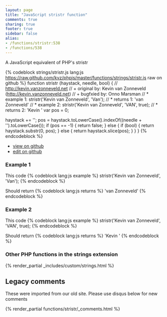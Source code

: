 ```yaml
---
layout: page
title: "JavaScript stristr function"
comments: true
sharing: true
footer: true
sidebar: false
alias:
- /functions/stristr:538
- /functions/538
---
```

<!-- Generated by Rakefile:build -->
A JavaScript equivalent of PHP's stristr

{% codeblock strings/stristr.js lang:js https://raw.github.com/kvz/phpjs/master/functions/strings/stristr.js raw on github %}
function stristr (haystack, needle, bool) {
  // http://kevin.vanzonneveld.net
  // +   original by: Kevin van Zonneveld (http://kevin.vanzonneveld.net)
  // +   bugfxied by: Onno Marsman
  // *     example 1: stristr('Kevin van Zonneveld', 'Van');
  // *     returns 1: 'van Zonneveld'
  // *     example 2: stristr('Kevin van Zonneveld', 'VAN', true);
  // *     returns 2: 'Kevin '
  var pos = 0;

  haystack += '';
  pos = haystack.toLowerCase().indexOf((needle + '').toLowerCase());
  if (pos == -1) {
    return false;
  } else {
    if (bool) {
      return haystack.substr(0, pos);
    } else {
      return haystack.slice(pos);
    }
  }
}
{% endcodeblock %}

 - [view on github](https://github.com/kvz/phpjs/blob/master/functions/strings/stristr.js)
 - [edit on github](https://github.com/kvz/phpjs/edit/master/functions/strings/stristr.js)

### Example 1
This code
{% codeblock lang:js example %}
stristr('Kevin van Zonneveld', 'Van');
{% endcodeblock %}

Should return
{% codeblock lang:js returns %}
'van Zonneveld'
{% endcodeblock %}

### Example 2
This code
{% codeblock lang:js example %}
stristr('Kevin van Zonneveld', 'VAN', true);
{% endcodeblock %}

Should return
{% codeblock lang:js returns %}
'Kevin '
{% endcodeblock %}


### Other PHP functions in the strings extension
{% render_partial _includes/custom/strings.html %}
## Legacy comments
These were imported from our old site. Please use disqus below for new comments
<div style="overflow-y: scroll; max-height: 500px;">
{% render_partial functions/stristr/_comments.html %}
</div>
